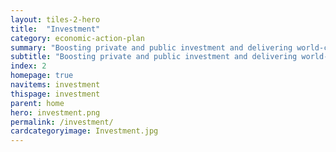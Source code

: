 ```yaml
---
layout: tiles-2-hero
title:  "Investment"
category: economic-action-plan
summary: "Boosting private and public investment and delivering world-class infrastructure."
subtitle: "Boosting private and public investment and delivering world-class infrastructure."
index: 2
homepage: true
navitems: investment
thispage: investment
parent: home
hero: investment.png
permalink: /investment/
cardcategoryimage: Investment.jpg
---
```


